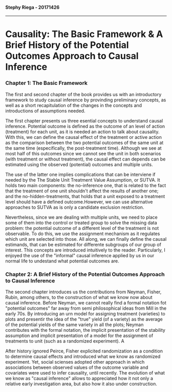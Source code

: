 #### Stephy Riega - 20171426

***
# Causality: The Basic Framework & A Brief History of the Potential Outcomes Approach to Causal Inference

### Chapter 1:  The Basic Framework
The first and second chapter of the book provides us with an introductory framework to study causal inference by provinding preliminary concepts, as well as a short recapitulation of the changes in the concepts and introductions of assumptions needed.

The first chapter presents us three esential concepts to understand causal inference. Potential outcome is defined as the outcome of an level of action (treatment) for each unit, as it is needed an action to talk about causality. With this, we can define the causal effect of the treatment or active action as the comparison between the two potential outcomes of the same unit at the same time (especifically, the post-treatment time). Although we see at most half of this outcomes since we cannot see the unit in both scenarios (with treatment or without treatment), the causal effect can depends can be estimated using the observed (potential) outcomes and multiple units.

The use of the latter one implies complications that can be interviene if needed by the The Stable Unit Treatment Value Assumption, or SUTVA. It holds two main components: the no-inference one, that is related to the fact that the treatment of one unit shouldn't affect the results of another one; and the no-hidden-treatments, that holds that a unit exposed to a treatment level should have a defined outcome.However, we can use alternative approaches to SUTVA as is only a candidate exclusion restriction. 

Nevertheless, since we are dealing with multiple units, we need to place some of them into the control or treated group to solve the missing data problem: the potential outcome of a different level of the treatment is not observable. To do this, we use the assignment mechanism as it regulates which unit are selected into those. All along, we can finally define the causal estimands, that can be estimated for differente subgroups of our group of interest. This concepts are introduced intuitively to the reader. Particularly, I enjoyed the use of the "informal" causal inference applied by us in our normal life to undestand what potential outcomes are. 

### Chapter 2:  A Brief History of the Potential Outcomes Approach to Causal Inference
The second chapter introduces us the contributions from Neyman, Fisher, Rubin, among others, to the construction of what we know now about causal inference. Before Neyman, we cannot really find a formal notation fot "potential outcomes" far away from semi philosophical ideas from Mill in the early 70s. By introducing an urn model for assigning treatment (varieties) to plots and presentir the idea of the "true" yield (of a variety) as the average of the potential yields of the same variety in all the plots; Neyman contributes with the formal notation, the implicit presentation of the stability assumption and implicit presentation of a model for the assignment of treatments to unit (such as a randomized experiment). A

After history ignored Peirce, Fisher explicited randomization as a condition to determine causal effects and introduced what we know as randomized experiment. Yet, social scienses adopted other approach in which associations between observed values of the outcome variable and covariates were used to infer causality, until recently. The evolution of what we know as "causal inference" allows to appreciated how it not only a relative early investigation area, but also how it also under construction. 